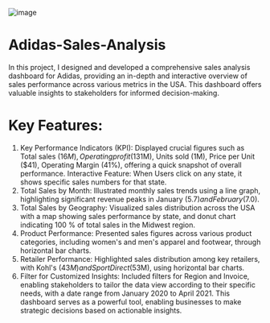 ![image](https://github.com/user-attachments/assets/a0bfddd2-9102-4902-9434-869542d7ae52)

# Adidas-Sales-Analysis
In this project, I designed and developed a comprehensive sales analysis dashboard for Adidas, 
providing an in-depth and interactive overview of sales performance across various metrics in the USA. 
This dashboard offers valuable insights to stakeholders for informed decision-making.
# Key Features:
1. Key Performance Indicators (KPI):
Displayed crucial figures such as Total sales ($16M), Operating profit ($131M), Units sold (1M), Price per Unit ($41), Operating Margin (41%), offering a quick snapshot of overall performance. 
Interactive Feature: When Users click on any state, it shows specific sales numbers for that state.
2. Total Sales by Month: Illustrated monthly sales trends using a line graph, highlighting significant revenue peaks in January ($5.7) and February ($7.0).
3. Total Sales by Geography: Visualized sales distribution across the USA with a map showing sales performance by state, and donut chart indicating 100 % of total sales in the Midwest region.
4. Product Performance: Presented sales figures across various product categories, including women's and men's apparel and footwear, through horizontal bar charts.
5. Retailer Performance: Highlighted sales distribution among key retailers, with Kohl's ($43M) and Sport Direct ($53M), using horizontal bar charts.
6. Filter for Customized Insights: Included filters for Region and Invoice, enabling stakeholders to tailor the data view according to their specific needs, with a date range from January 2020 to April 2021.
This dashboard serves as a powerful tool, enabling businesses to make strategic decisions based on actionable insights.   
